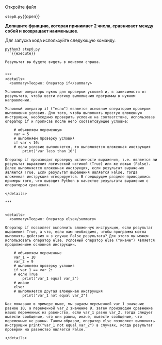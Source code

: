 

Откройте файл

`step0.py`{{open}}

**Допишите функцию, которая принимает 2 числа, сравнивает между собой и возвращает наименьшее.**


Для запуска кода используйте следующую команду.

```
python3 step0.py
```{{execute}}

Результат вы будете видеть в консоли справа.


***
<details>
  <summary>Теория: Оператор if</summary>

Условные операторы нужны для проверки условий и, в зависимости от результата, чтобы вести логику выполнения программы в нужном направлении.

Условный оператор if ("если") является основным оператором проверки выполнения условия. Для того, чтобы выполнить простую вложенную инструкцию, необходимо проверить условие на соответствие, использовав оператор if и прописав после него соответсвующее условие:

    # объявляем переменную
    var = 5
    # выполняем проверку условия
    if var < 10:
    # если условие выполняется, то выполняется вложенная инструкция
        print("var less than 10")

Оператор if производит проверку истинности выражения, т.е. является ли результат выражения логической истиной (True) или же ложью (False). Далее выполняется вложенная инструкция, если результат выражения является True. Если результат выражения является False, тогда вложенная инструкция игнорируется. В предыдущем разделе приводились примеры того, что выводит Python в качестве результата выражения с оператором сравнения.

</details>

***


<details>
  <summary>Теория: Оператор else</summary>

Оператор if позволяет выполнить вложенную инструкцию, если результат выражения True, а что, если нам необходимо, чтобы программа могла выполнять действия и в случае False результата? Для этого мы можем использовать оператор else. Условный оператор else ("иначе") является продолжением основной инструкции. 

    # объявляем переменные
    var_1 = 10
    var_2 = 9
    # выполняем проверку условия
    if var_1 == var_2:
    # если True
        print("var_1 equal var_2")
    # иначе
    else:
    # выполняется другая вложенная инструкция
        print("var_1 not equal var_2")

Как показано в примере выше, мы задаем переменной var_1 значение равное 10, а переменной var_2 значение 9, затем производим сравнение наших переменных на равенство, если var_1 равно var_2, тогда следует вывести сообщение, что они равны, иначе, вывести сообщение, что переменные не равны. Таким образом, оператор else позволяет выполнить инструкцию print("var_1 not equal var_2") в случаях, когда результат проверки на равенство является False.

</details>